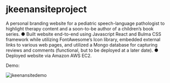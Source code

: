 # jkeenansiteproject

A personal branding website for a pediatric speech-language pathologist to highlight therapy content and a soon-to-be author of a children’s book series.
● Built website end-to-end using Javascript React and Bulma CSS framework while utilizing FontAwesome’s Icon library, embedded external links to various web pages, and utilized a Mongo database for capturing reviews and comments (functional, but to be deployed at a later date).
● Deployed website via Amazon AWS EC2.

Demo:

![jkeenansitedemo](https://user-images.githubusercontent.com/84943280/136730618-943ea015-3d87-4a00-97b7-750db957c89f.gif)
